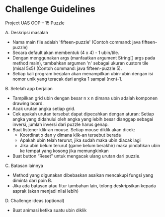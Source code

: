 # Challenge Guidelines

Project UAS OOP – 15 Puzzle

A. Deskripsi masalah
- Nama main file adalah 'fifteen-puzzle' (Contoh command: java fifteen-puzzle)
- Secara default akan membentuk (4 x 4) - 1 ubin/tile. 
- Dengan menggunakan args (manfaatkan argument String[] args pada method main), tambahkan argumen 'n' sebagai ukuran custom tile (misal 5x5) (Contoh command: java fifteen-puzzle 5).
- Setiap kali program berjalan akan menampilkan ubin-ubin dengan isi nomor unik yang teracak dari angka 1 sampai (nxn)-1.

B. Setelah app berjalan
- Tampilkan grid ubin dengan besar n x n dimana ubin adalah komponen drawing board.
- Acak urutan angka setiap grid.
- Cek apakah urutan tersebut dapat dipecahkan dengan aturan: Setiap angka yang didahului oleh angka yang lebih besar dianggap sebagai inversi, jumlah inversi dari puzzle harus genap.
- Buat listener klik-an mouse. Setiap mouse diklik akan dicek:
    - Koordinat x dan y dimana klik-an tersebut berada
    - Apakah ubin telah terurut, jika sudah maka ubin diacak lagi
    - Jika ubin belum terurut (game belum berakhir) maka pindahkan ubin ke tempat yang kosong jika memungkinkan
- Buat button “Reset” untuk mengacak ulang urutan dari puzzle.

C. Batasan lainnya
- Method yang digunakan dibebaskan asalkan mencakupi fungsi yang diminta dari poin B.
- Jika ada batasan atau fitur tambahan lain, tolong deskripsikan kepada asprak (akan menjadi nilai lebih)

D. Challenge ideas (optional)
- Buat animasi ketika suatu ubin diklik